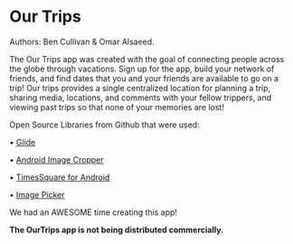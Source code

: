 # Our Trips

Authors: Ben Cullivan & Omar Alsaeed.

The Our Trips app was created with the goal of connecting people across the globe through vacations. Sign up for the app, 
build your network of friends, and find dates that you and your friends are available to go on a trip! Our trips provides 
a single centralized location for planning a trip, sharing media, locations, and comments with your fellow trippers, 
and viewing past trips so that none of your memories are lost!

Open Source Libraries from Github that were used:

• [Glide](https://github.com/bumptech/glide)

• [Android Image Cropper](https://github.com/ArthurHub/Android-Image-Cropper)

• [TimesSquare for Android](https://github.com/square/android-times-square)

• [Image Picker](https://github.com/Dhaval2404/ImagePicker)

We had an AWESOME time creating this app!

**The OurTrips app is not being distributed commercially.**
